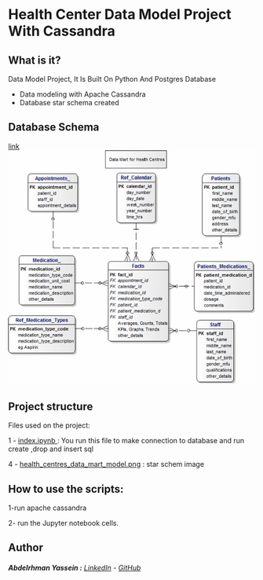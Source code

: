 # Health Center Data Model Project With Cassandra

## What is it?

Data Model Project, It Is Built On Python And Postgres Database

  - Data modeling with Apache Cassandra
  - Database star schema created

## Database Schema

[link](http://www.databaseanswers.org/data_models/health_centres/health_centres_data_mart.htm)
![Image of Star Schema](https://raw.githubusercontent.com/Abdelrhman-Yassein/Health-Center-Data-Model-Project-with-cassandra/main/health_centres_data_mart_model.png) 


 ## Project structure

Files used on the project:

1 - [index.ipynb	](https://github.com/Abdelrhman-Yassein/-Health_Center_Data_Model_Project-with-cassandra/blob/master/index.ipynb) : You run this file to make connection to database and run create ,drop and insert sql

4 - [health_centres_data_mart_model.png](https://github.com/Abdelrhman-Yassein/Health_Center_Data_Model_Project/blob/master/health_centres_data_mart_model.png) : star schem image



## How to use the scripts:

1-run apache cassandra

2- run the Jupyter notebook cells.



## Author

######  **Abdelrhman Yassein  :**  [LinkedIn](https://www.linkedin.com/in/abdelrhman-yassein-582563134/) - [GitHub](https://github.com/Abdelrhman-Yassein?tab=repositories)
